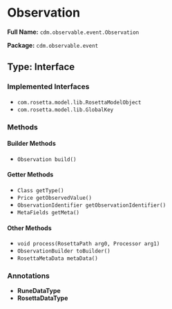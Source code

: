 # Observation

**Full Name:** `cdm.observable.event.Observation`

**Package:** `cdm.observable.event`

## Type: Interface

### Implemented Interfaces

- `com.rosetta.model.lib.RosettaModelObject`
- `com.rosetta.model.lib.GlobalKey`

### Methods

#### Builder Methods

- `Observation build()`

#### Getter Methods

- `Class getType()`
- `Price getObservedValue()`
- `ObservationIdentifier getObservationIdentifier()`
- `MetaFields getMeta()`

#### Other Methods

- `void process(RosettaPath arg0, Processor arg1)`
- `ObservationBuilder toBuilder()`
- `RosettaMetaData metaData()`

### Annotations

- **RuneDataType**
- **RosettaDataType**


